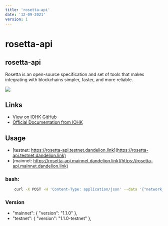 ```yaml
---
title: 'rosetta-api'
date: '12-09-2021'
version: 1
---        
```



# rosetta-api
## rosetta-api

Rosetta is an open-source specification and set of tools that makes integrating with blockchains simpler, faster, and more reliable.

![](/showcase-rosetta-api.png)


## Links
- [View on IOHK GitHub](https://github.com/input-output-hk/cardano-rosetta)
- [Official Documentation from IOHK](https://github.com/input-output-hk/cardano-rosetta#documentation)


## Usage
- [testnet: https://rosetta-api.testnet.dandelion.link](https://rosetta-api.testnet.dandelion.link)
- [mainnet: https://rosetta-api.mainnet.dandelion.link](https://rosetta-api.mainnet.dandelion.link)

### bash:
```bash
    curl -X POST -H 'Content-Type: application/json' --data '{"network_identifier":{"blockchain":"cardano","network":"testnet"},"block_identifier":{"index":100}}' https://rosetta-api.testnet.dandelion.link/block
```

### Version
- "mainnet": { "version": "1.1.0" },
- "testnet": { "version": "1.1.0-testnet" },